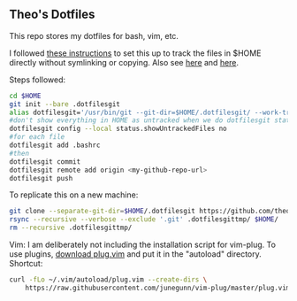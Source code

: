 ## Theo's Dotfiles

This repo stores my dotfiles for bash, vim, etc.  

I followed [these instructions](https://www.atlassian.com/git/tutorials/dotfiles) to set this up to track the files in $HOME directly without symlinking or copying. Also see [here](https://news.ycombinator.com/item?id=11071754) and [here](https://github.com/Siilwyn/my-dotfiles/tree/master/.my-dotfiles).  

Steps followed:  

```sh
cd $HOME
git init --bare .dotfilesgit
alias dotfilesgit='/usr/bin/git --git-dir=$HOME/.dotfilesgit/ --work-tree=$HOME'
#don't show everything in HOME as untracked when we do dotfilesgit status
dotfilesgit config --local status.showUntrackedFiles no
#for each file
dotfilesgit add .bashrc
#then
dotfilesgit commit
dotfilesgit remote add origin <my-github-repo-url>
dotfilesgit push
```

To replicate this on a new machine:  

```sh
git clone --separate-git-dir=$HOME/.dotfilesgit https://github.com/theopauw/dotfiles .dotfilesgittmp
rsync --recursive --verbose --exclude '.git' .dotfilesgittmp/ $HOME/
rm --recursive .dotfilesgittmp/
```

Vim: I am deliberately not including the installation script for vim-plug. To use plugins, [download plug.vim](https://raw.githubusercontent.com/junegunn/vim-plug/master/plug.vim) and put it in the "autoload" directory. Shortcut:   

```sh
curl -fLo ~/.vim/autoload/plug.vim --create-dirs \
    https://raw.githubusercontent.com/junegunn/vim-plug/master/plug.vim
```

